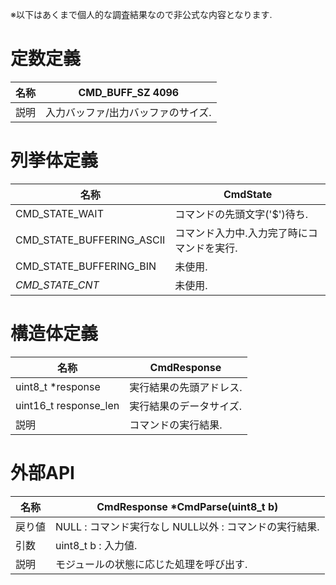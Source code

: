 ※以下はあくまで個人的な調査結果なので非公式な内容となります.  

# 定数定義

|名称   |CMD_BUFF_SZ 4096                   |
|---    |---                                |
|説明   |入力バッファ/出力バッファのサイズ. |

# 列挙体定義

|名称                       |CmdState                                   |
|---                        |---                                        |
|CMD_STATE_WAIT             |コマンドの先頭文字('$')待ち.               |
|CMD_STATE_BUFFERING_ASCII  |コマンド入力中.入力完了時にコマンドを実行. |
|CMD_STATE_BUFFERING_BIN    |未使用.                                    |
|_CMD_STATE_CNT_            |未使用.                                    |

# 構造体定義

|名称                   |CmdResponse                |
|---                    |---                        |
|uint8_t *response      |実行結果の先頭アドレス.    |
|uint16_t response_len  |実行結果のデータサイズ.    |
|説明                   |コマンドの実行結果.        |

# 外部API

|名称   |CmdResponse *CmdParse(uint8_t b)                       |
|---    |---                                                    |
|戻り値 |NULL : コマンド実行なし NULL以外 : コマンドの実行結果. |
|引数   |uint8_t b : 入力値.                                    |
|説明   |モジュールの状態に応じた処理を呼び出す.                |
